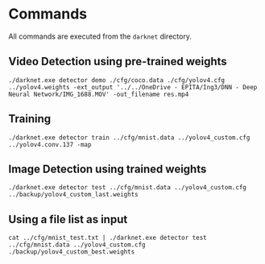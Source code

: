 # Commands

All commands are executed from the `darknet` directory.

## Video Detection using pre-trained weights

```
./darknet.exe detector demo ./cfg/coco.data ./cfg/yolov4.cfg ../yolov4.weights -ext_output '../../OneDrive - EPITA/Ing3/DNN - Deep Neural Network/IMG_1688.MOV' -out_filename res.mp4
```

## Training

```
./darknet.exe detector train ../cfg/mnist.data ../yolov4_custom.cfg ../yolov4.conv.137 -map
```

## Image Detection using trained weights

```
./darknet.exe detector test ../cfg/mnist.data ../yolov4_custom.cfg ../backup/yolov4_custom_last.weights
```

## Using a file list as input

```
cat ../cfg/mnist_test.txt | ./darknet.exe detector test ../cfg/mnist.data ../yolov4_custom.cfg ./backup/yolov4_custom_best.weights
```

